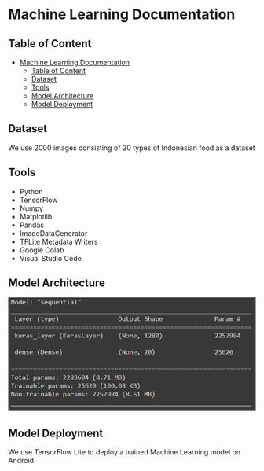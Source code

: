 # Machine Learning Documentation

## Table of Content

- [Machine Learning Documentation](#machine-learning-documentation)
  - [Table of Content](#table-of-content)
  - [Dataset](#dataset)
  - [Tools](#tools)
  - [Model Architecture](#model-architecture)
  - [Model Deployment](#model-deployment)

## Dataset

We use 2000 images consisting of 20 types of Indonesian food as a dataset

## Tools

- Python
- TensorFlow
- Numpy
- Matplotlib
- Pandas
- ImageDataGenerator
- TFLite Metadata Writers
- Google Colab
- Visual Studio Code

## Model Architecture

![image](images/model.png)

## Model Deployment

We use TensorFlow Lite to deploy a trained Machine Learning model on Android
